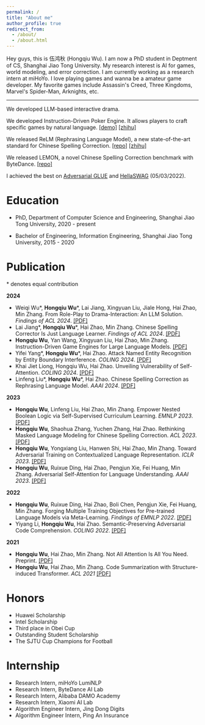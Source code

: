 ```yaml
---
permalink: /
title: "About me"
author_profile: true
redirect_from: 
  - /about/
  - /about.html
---
```


Hey guys, this is 伍鸿秋 (Hongqiu Wu). I am now a PhD student in Deptment of CS, Shanghai Jiao Tong University.
My research interest is AI for games, world modeling, and error correction. I am currently working as a research intern at miHoYo.
I love playing games and wanna be a amateur game developer. My favorite games include Assassin's Creed, Three Kingdoms, Marvel's Spider-Man, Arknights, etc.

---

We developed LLM-based interactive drama.

We developed Instruction-Driven Poker Engine. It allows players to craft specific games by natural language. [[demo]](https://www.bilibili.com/video/BV1dA4m1w7xr/?spm_id_from=333.999.0.0&vd_source=e0570b35759018455d30551c1e16a676) [[zhihu]](https://zhuanlan.zhihu.com/p/690984411)

We released ReLM (Rephrasing Language Model), a new state-of-the-art standard for Chinese Spelling Correction. [[repo]](https://github.com/gingasan/lemon) [[zhihu]](https://zhuanlan.zhihu.com/p/666826419)

We released LEMON, a novel Chinese Spelling Correction benchmark with ByteDance. [[repo]](https://github.com/gingasan/lemon)

I achieved the best on [Adversarial GLUE](https://adversarialglue.github.io) and [HellaSWAG](https://leaderboard.allenai.org/hellaswag/submissions/public) (05/03/2022).

# Education

* PhD, Department of Computer Science and Engineering, Shanghai Jiao Tong University, 2020 - present

* Bachelor of Engineering, Information Engineering, Shanghai Jiao Tong University, 2015 - 2020

# Publication

\* denotes equal contribution

**2024**

* Weiqi Wu\*, **Hongqiu Wu**\*, Lai Jiang, Xingyuan Liu, Jiale Hong, Hai Zhao, Min Zhang. From Role-Play to Drama-Interaction: An LLM Solution. *Findings of ACL 2024*. [[PDF]]()
* Lai Jiang\*, **Hongqiu Wu**\*, Hai Zhao, Min Zhang. Chinese Spelling Corrector Is Just Language Learner. *Findings of ACL 2024*. [[PDF]]()
* **Hongqiu Wu**, Yan Wang, Xingyuan Liu, Hai Zhao, Min Zhang. Instruction-Driven Game Engines for Large Language Models. [[PDF]]("https://arxiv.org/pdf/2404.00276.pdf")
* Yifei Yang\*, **Hongqiu Wu**\*, Hai Zhao. Attack Named Entity Recognition by Entity Boundary Interference. *COLING 2024*. [[PDF]]("https://arxiv.org/pdf/2305.05253.pdf")
* Khai Jiet Liong, Hongqiu Wu, Hai Zhao. Unveiling Vulnerability of Self-Attention. *COLING 2024*. [[PDF]](https://arxiv.org/pdf/2402.16470.pdf)
* Linfeng Liu\*, **Hongqiu Wu**\*, Hai Zhao. Chinese Spelling Correction as Rephrasing Language Model. *AAAI 2024*. [[PDF]](https://arxiv.org/pdf/2308.08796.pdf)

**2023**

* **Hongqiu Wu**, Linfeng Liu, Hai Zhao, Min Zhang. Empower Nested Boolean Logic via Self-Supervised Curriculum Learning. *EMNLP 2023*. [[PDF]](https://arxiv.org/pdf/2310.05450.pdf)
* **Hongqiu Wu**, Shaohua Zhang, Yuchen Zhang, Hai Zhao. Rethinking Masked Language Modeling for Chinese Spelling Correction. *ACL 2023*. [[PDF]](https://aclanthology.org/2023.acl-long.600.pdf)
* **Hongqiu Wu**, Yongxiang Liu, Hanwen Shi, Hai Zhao, Min Zhang. Toward Adversarial Training on Contextualized Language Representation. *ICLR 2023*. [[PDF]](https://arxiv.org/pdf/2305.04557.pdf)
* **Hongqiu Wu**, Ruixue Ding, Hai Zhao, Pengjun Xie, Fei Huang, Min Zhang. Adversarial Self-Attention for Language Understanding. *AAAI 2023*. [[PDF]](https://arxiv.org/pdf/2206.12608.pdf)

**2022**

* **Hongqiu Wu**, Ruixue Ding, Hai Zhao, Boli Chen, Pengjun Xie, Fei Huang, Min Zhang. Forging Multiple Training Objectives for Pre-trained Language Models via Meta-Learning. *Findings of EMNLP 2022*. [[PDF]](https://aclanthology.org/2022.findings-emnlp.482.pdf)
* Yiyang Li, **Hongqiu Wu**, Hai Zhao. Semantic-Preserving Adversarial Code Comprehension. *COLING 2022*. [[PDF]](https://aclanthology.org/2022.coling-1.267.pdf)

**2021**

* **Hongqiu Wu**, Hai Zhao, Min Zhang. Not All Attention Is All You Need. Preprint. [[PDF]](https://arxiv.org/pdf/2104.04692.pdf)
* **Hongqiu Wu**, Hai Zhao, Min Zhang. Code Summarization with Structure-induced Transformer. *ACL 2021* [[PDF]](https://aclanthology.org/2021.findings-acl.93.pdf)

# Honors
* Huawei Scholarship
* Intel Scholarship
* Third place in Obei Cup
* Outstanding Student Scholarship
* The SJTU Cup Champions for Football

# Internship
* Research Intern, miHoYo LumiNLP
* Research Intern, ByteDance AI Lab
* Research Intern, Alibaba DAMO Academy
* Research Intern, Xiaomi AI Lab
* Algorithm Engineer Intern, Jing Dong Digits
* Algorithm Engineer Intern, Ping An Insurance
